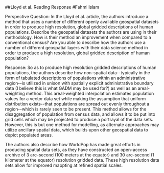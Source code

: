 ##Lloyd et al. Reading Response
#Fahmi Islam

Perspective Question: In the Lloyd et al. article, the authors introduce a method that uses a number of different openly available geospatial datasets in order to produce high resolution, global gridded descriptions of human populations. Describe the geospatial datasets the authors are using in their methodology. How is their method an improvement when compared to a conventional census? Are you able to describe how the authors use a number of different geospatial layers with their data science method in order to produce a high resolution, global gridded description of human population?


Response: 
So as to produce high resolution gridded descriptions of human populations, the authors describe how non-spatial data--typically in the form of tabulated descriptions of populations within an administrative region--is utilized in unison with spatially explicit administrative boundary data (I believe this is what GADM may be used for?) as well as an areal-weighting method. This areal-weighted interpolation estimates population values for a vector data set while making the assumption that uniform distribution exists--that populations are spread out evenly throughout a region--which is rarely seen to be present. This method allows for the disaggregation of population from census data, and allows it to be put into grid cells which may be projected to produce a portrayal of the data sets. However, this is but one method for modelling, as alternate approaches may utilize ancillary spatial data, which builds upon other geospatial data to depict populated areas. 

The authors also describe how WorldPop has made great efforts in producing spatial data sets, as they have constructed an open-access archive of 3 arc-second (100 meters at the equator) and 30 arc-second (1 kilometer at the equator) resolution gridded data. These high resolution data sets allow for improved mappting at refined spatial scales. 
